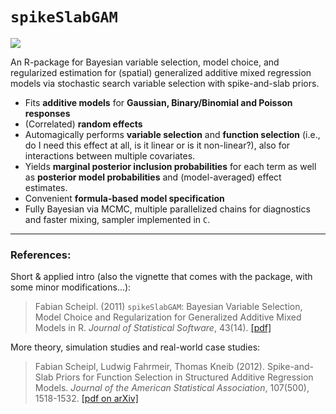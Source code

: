 `spikeSlabGAM`
===================

[ ![](https://travis-ci.org/fabian-s/spikeSlabGAM.svg?branch=master) ](https://travis-ci.org/fabian-s/spikeSlabGAM)

An R-package for Bayesian variable selection, model choice, and regularized estimation for (spatial) generalized additive mixed regression models via stochastic search variable selection with spike-and-slab priors.

- Fits **additive models** for **Gaussian, Binary/Binomial and Poisson responses** 
- (Correlated) **random effects** 
- Automagically performs **variable selection** and **function selection** (i.e., do I need this effect at all, is it linear or is it non-linear?), also for interactions between multiple covariates. 
- Yields **marginal posterior inclusion probabilities** for each term as well as **posterior model probabilities** and (model-averaged) effect estimates.
- Convenient **formula-based model specification**
- Fully Bayesian via MCMC, multiple parallelized chains for diagnostics and faster mixing, sampler implemented in `C`. 

--------------------------------------------------------------------------------
### References:

Short & applied intro (also the vignette that comes with the package, with some minor modifications...):

> Fabian Scheipl. (2011) `spikeSlabGAM`: Bayesian Variable Selection, Model Choice and Regularization for Generalized Additive Mixed Models in R. *Journal of Statistical Software*, 43(14). [[pdf]](http://www.jstatsoft.org/v43/i14)

More theory, simulation studies and real-world case studies:

> Fabian Scheipl, Ludwig Fahrmeir, Thomas Kneib (2012). Spike-and-Slab Priors for Function Selection in Structured Additive Regression Models. *Journal of the American Statistical Association*, 107(500), 1518-1532. [[pdf on arXiv]](http://arxiv.org/abs/1105.5250)

